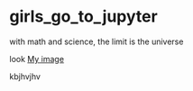 # girls_go_to_jupyter
with math and science, the limit is the universe

look [My image](username.github.com/repository/img/image.jpg)


kbjhvjhv

